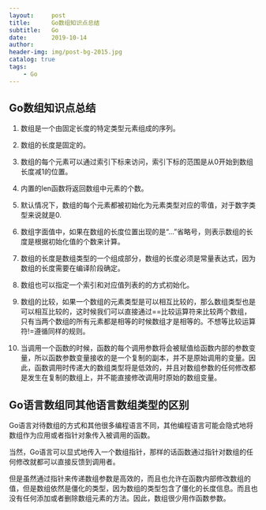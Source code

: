 ```yaml
---
layout:     post
title:      Go数组知识点总结
subtitle:   Go
date:       2019-10-14
author:     
header-img: img/post-bg-2015.jpg
catalog: true
tags:
    - Go
---
```


## Go数组知识点总结

1. 数组是一个由固定长度的特定类型元素组成的序列。

2. 数组的长度是固定的。

3. 数组的每个元素可以通过索引下标来访问，索引下标的范围是从0开始到数组长度减1的位置。

4. 内置的len函数将返回数组中元素的个数。

5. 默认情况下，数组的每个元素都被初始化为元素类型对应的零值，对于数字类型来说就是0.

6. 数组字面值中，如果在数组的长度位置出现的是“...”省略号，则表示数组的长度是根据初始化值的个数来计算。

7. 数组的长度是数组类型的一个组成部分，数组的长度必须是常量表达式，因为数组的长度需要在编译阶段确定。

8. 数组也可以指定一个索引和对应值列表的的方式初始化。

9. 数组的比较，如果一个数组的元素类型是可以相互比较的，那么数组类型也是可以相互比较的，这时候我们可以直接通过==比较运算符来比较两个数组，只有当两个数组的所有元素都是相等的时候数组才是相等的。不想等比较运算符!=遵循同样的规则。

10. 当调用一个函数的时候，函数的每个调用参数将会被赋值给函数内部的参数变量，所以函数参数变量接收的是一个复制的副本，并不是原始调用的变量。因此，函数调用时传递大的数组类型将是低效的，并且对数组参数的任何修改都是发生在复制的数组上，并不能直接修改调用时原始的数组变量。

## Go语言数组同其他语言数组类型的区别

Go语言对待数组的方式和其他很多编程语言不同，其他编程语言可能会隐式地将数组作为应用或者指针对象传入被调用的函数。

当然，Go语言可以显式地传入一个数组指针，那样的话函数通过指针对数组的任何修改就都可以直接反馈到调用者。

但是虽然通过指针来传递数组参数是高效的，而且也允许在函数内部修改数组的值，但是数组依然是僵化的类型，因为数组的类型包含了僵化的长度信息。而且也没有任何添加或者删除数组元素的方法。因此，数组很少用作函数参数。